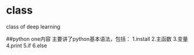 # class
class of deep learning

##python one内容
主要讲了python基本语法，包括：
  1.install
  2.主函数
  3.变量
  4.print
  5.if
  6.else
